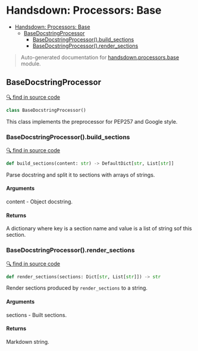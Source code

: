 # Handsdown: Processors: Base

- [Handsdown: Processors: Base](#handsdown-processors-base)
  - [BaseDocstringProcessor](#basedocstringprocessor)
    - [BaseDocstringProcessor().build_sections](#basedocstringprocessorbuild_sections)
    - [BaseDocstringProcessor().render_sections](#basedocstringprocessorrender_sections)

> Auto-generated documentation for [handsdown.processors.base](../handsdown/processors/base.py) module.

## BaseDocstringProcessor

[🔍 find in source code](../handsdown/processors/base.py#L9)

```python
class BaseDocstringProcessor()
```

This class implements the preprocessor for PEP257 and Google style.

### BaseDocstringProcessor().build_sections

[🔍 find in source code](../handsdown/processors/base.py#L47)

```python
def build_sections(content: str) -> DefaultDict[str, List[str]]
```

Parse docstring and split it to sections with arrays of strings.

#### Arguments

content - Object docstring.

#### Returns

A dictionary where key is a section name and value is a list of string sof this
section.

### BaseDocstringProcessor().render_sections

[🔍 find in source code](../handsdown/processors/base.py#L74)

```python
def render_sections(sections: Dict[str, List[str]]) -> str
```

Render sections produced by `render_sections` to a string.

#### Arguments

sections - Built sections.

#### Returns

Markdown string.
